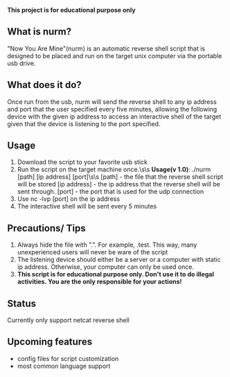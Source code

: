 **This project is for educational purpose only**

## What is nurm?
"Now You Are Mine"(nurm) is an automatic reverse shell script that is designed to be placed and run on the target unix computer via the portable usb drive.

## What does it do?
Once run from the usb, nurm will send the reverse shell to any ip address and port that the user specified every five minutes, allowing the following device with the given ip address to access an interactive shell of the target given that the device is listening to the port specified.

## Usage
1) Download the script to your favorite usb stick
2) Run the script on the target machine once.\s\s
   **Usage(v 1.0)**: ./nurm [path] [ip address] [port]\s\s
   [path] - the file that the reverse shell script will be stored
   [ip address] - the ip address that the reverse shell will be sent through.
   [port] - the port that is used for the udp connection
3) Use nc -lvp [port] on the ip address 
4) The interactive shell will be sent every 5 minutes

## Precautions/ Tips
1) Always hide the file with ".". For example, .test. This way, many unexperienced users will never be ware of the script
2) The listening device should either be a server or a computer with static ip address. Otherwise, your computer can only be used once.
3) **This script is for educational purpose only. Don't use it to do illegal activities. You are the only responsible for your actions!**

## Status
Currently only support netcat reverse shell

## Upcoming features
- config files for script customization
- most common language support

